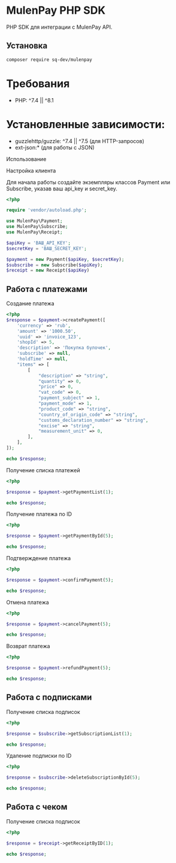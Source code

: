 # MulenPay PHP SDK

PHP SDK для интеграции с MulenPay API.

## Установка

```bash
composer require sq-dev/mulenpay
```

# Требования

* PHP: ^7.4 || ^8.1

# Установленные зависимости:

* guzzlehttp/guzzle: ^7.4 || ^7.5 (для HTTP-запросов)
* ext-json:* (для работы с JSON)

Использование

Настройка клиента

Для начала работы создайте экземпляры классов Payment или Subscribe, указав ваш api_key и secret_key.

```php
<?php

require 'vendor/autoload.php';

use MulenPay\Payment;
use MulenPay\Subscribe;
use MulenPay\Receipt;

$apiKey = 'ВАШ_API_KEY';
$secretKey = 'ВАШ_SECRET_KEY';

$payment = new Payment($apiKey, $secretKey);
$subscribe = new Subscribe($apiKey);
$receipt = new Receipt($apiKey)
```

## Работа с платежами

Создание платежа
```php
<?php
$response = $payment->createPayment([
    'currency' => 'rub',
    'amount' => '1000.50',
    'uuid' => 'invoice_123',
    'shopId' => 5,
    'description' => 'Покупка булочек',
    'subscribe' => null,
    'holdTime' => null,
    "items" => [
        [
            "description" => "string",
            "quantity" => 0,
            "price" => 0,
            "vat_code" => 0,
            "payment_subject" => 1,
            "payment_mode" => 1,
            "product_code" => "string",
            "country_of_origin_code" => "string",
            "customs_declaration_number" => "string",
            "excise" => "string",
            "measurement_unit" => 0,
        ],
    ],
]);

echo $response;
```

Получение списка платежей
```php
<?php

$response = $payment->getPaymentList(1);

echo $response;
```

Получение платежа по ID
```php
<?php

$response = $payment->getPaymentById(5);

echo $response;
```

Подтверждение платежа
```php
<?php

$response = $payment->confirmPayment(5);

echo $response;
```

Отмена платежа
```php
<?php

$response = $payment->cancelPayment(5);

echo $response;
```

Возврат платежа
```php
<?php

$response = $payment->refundPayment(5);

echo $response;
```

## Работа с подписками
Получение списка подписок
```php
<?php

$response = $subscribe->getSubscriptionList(1);

echo $response;
```

Удаление подписки по ID
```php
<?php

$response = $subscribe->deleteSubscriptionById(5);

echo $response;
```

## Работа с чеком
Получение списка подписок
```php
<?php

$response = $receipt->getReceiptByID(1);

echo $response;
```


